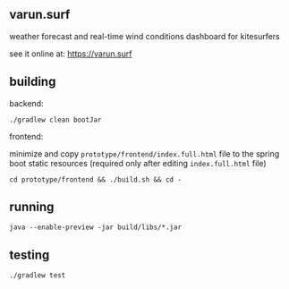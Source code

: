 ## varun.surf

weather forecast and real-time wind conditions dashboard for kitesurfers

see it online at: https://varun.surf

## building

backend:

```
./gradlew clean bootJar
```

frontend:

minimize and copy `prototype/frontend/index.full.html` file to the spring boot static resources
(required only after editing `index.full.html` file)

```
cd prototype/frontend && ./build.sh && cd -
```

## running

```
java --enable-preview -jar build/libs/*.jar
```

## testing

```
./gradlew test
```
